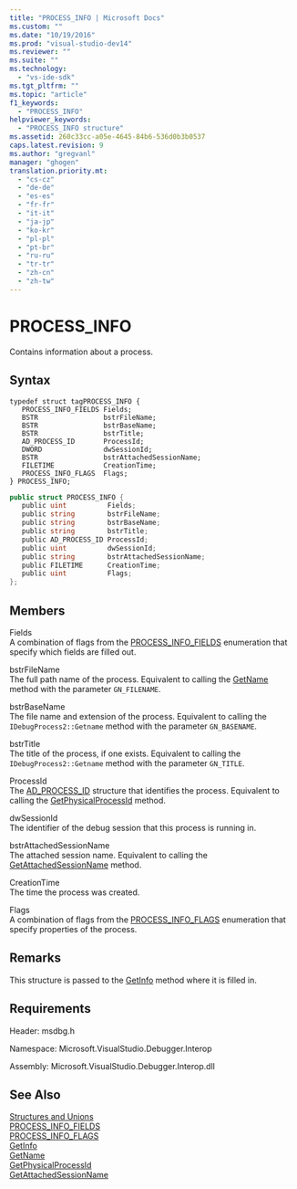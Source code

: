 ```yaml
---
title: "PROCESS_INFO | Microsoft Docs"
ms.custom: ""
ms.date: "10/19/2016"
ms.prod: "visual-studio-dev14"
ms.reviewer: ""
ms.suite: ""
ms.technology: 
  - "vs-ide-sdk"
ms.tgt_pltfrm: ""
ms.topic: "article"
f1_keywords: 
  - "PROCESS_INFO"
helpviewer_keywords: 
  - "PROCESS_INFO structure"
ms.assetid: 260c33cc-a05e-4645-84b6-536d0b3b0537
caps.latest.revision: 9
ms.author: "gregvanl"
manager: "ghogen"
translation.priority.mt: 
  - "cs-cz"
  - "de-de"
  - "es-es"
  - "fr-fr"
  - "it-it"
  - "ja-jp"
  - "ko-kr"
  - "pl-pl"
  - "pt-br"
  - "ru-ru"
  - "tr-tr"
  - "zh-cn"
  - "zh-tw"
---
```

# PROCESS_INFO
Contains information about a process.  
  
## Syntax  
  
```cpp#  
typedef struct tagPROCESS_INFO {   
   PROCESS_INFO_FIELDS Fields;  
   BSTR                bstrFileName;  
   BSTR                bstrBaseName;  
   BSTR                bstrTitle;  
   AD_PROCESS_ID       ProcessId;  
   DWORD               dwSessionId;  
   BSTR                bstrAttachedSessionName;  
   FILETIME            CreationTime;  
   PROCESS_INFO_FLAGS  Flags;  
} PROCESS_INFO;  
```  
  
```c#  
public struct PROCESS_INFO {   
   public uint          Fields;  
   public string        bstrFileName;  
   public string        bstrBaseName;  
   public string        bstrTitle;  
   public AD_PROCESS_ID ProcessId;  
   public uint          dwSessionId;  
   public string        bstrAttachedSessionName;  
   public FILETIME      CreationTime;  
   public uint          Flags;  
};  
```  
  
## Members  
 Fields  
 A combination of flags from the [PROCESS_INFO_FIELDS](../extensibility/process_info_fields.md) enumeration that specify which fields are filled out.  
  
 bstrFileName  
 The full path name of the process. Equivalent to calling the [GetName](../extensibility/idebugprocess2--getname.md) method with the parameter `GN_FILENAME`.  
  
 bstrBaseName  
 The file name and extension of the process. Equivalent to calling the `IDebugProcess2::Getname` method with the parameter `GN_BASENAME`.  
  
 bstrTitle  
 The title of the process, if one exists. Equivalent to calling the `IDebugProcess2::Getname` method with the parameter `GN_TITLE`.  
  
 ProcessId  
 The [AD_PROCESS_ID](../extensibility/ad_process_id.md) structure that identifies the process. Equivalent to calling the [GetPhysicalProcessId](../extensibility/idebugprocess2--getphysicalprocessid.md) method.  
  
 dwSessionId  
 The identifier of the debug session that this process is running in.  
  
 bstrAttachedSessionName  
 The attached session name. Equivalent to calling the [GetAttachedSessionName](../extensibility/idebugprocess2--getattachedsessionname.md) method.  
  
 CreationTime  
 The time the process was created.  
  
 Flags  
 A combination of flags from the [PROCESS_INFO_FLAGS](../extensibility/process_info_flags.md) enumeration that specify properties of the process.  
  
## Remarks  
 This structure is passed to the [GetInfo](../extensibility/idebugprocess2--getinfo.md) method where it is filled in.  
  
## Requirements  
 Header: msdbg.h  
  
 Namespace: Microsoft.VisualStudio.Debugger.Interop  
  
 Assembly: Microsoft.VisualStudio.Debugger.Interop.dll  
  
## See Also  
 [Structures and Unions](../extensibility/structures-and-unions.md)   
 [PROCESS_INFO_FIELDS](../extensibility/process_info_fields.md)   
 [PROCESS_INFO_FLAGS](../extensibility/process_info_flags.md)   
 [GetInfo](../extensibility/idebugprocess2--getinfo.md)   
 [GetName](../extensibility/idebugprocess2--getname.md)   
 [GetPhysicalProcessId](../extensibility/idebugprocess2--getphysicalprocessid.md)   
 [GetAttachedSessionName](../extensibility/idebugprocess2--getattachedsessionname.md)